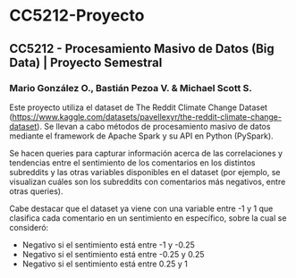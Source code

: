 # CC5212-Proyecto
## CC5212 - Procesamiento Masivo de Datos (Big Data) | Proyecto Semestral
### Mario González O., Bastián Pezoa V. & Michael Scott S.

Este proyecto utiliza el dataset de The Reddit Climate Change Dataset (https://www.kaggle.com/datasets/pavellexyr/the-reddit-climate-change-dataset). Se llevan a cabo métodos de procesamiento masivo de datos mediante el framework de Apache Spark y su API en Python (PySpark).

Se hacen queries para capturar información acerca de las correlaciones y tendencias entre el sentimiento de los comentarios en los distintos subreddits y las otras variables disponibles en el dataset (por ejemplo, se visualizan cuáles son los subreddits con comentarios más negativos, entre otras queries).

Cabe destacar que el dataset ya viene con una variable entre -1 y 1 que clasifica cada comentario en un sentimiento en específico, sobre la cual se consideró:
- Negativo si el sentimiento está entre -1 y -0.25
- Negativo si el sentimiento está entre -0.25 y 0.25
- Negativo si el sentimiento está entre 0.25 y 1
